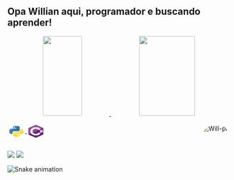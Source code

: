 ## Opa Willian aqui, programador e buscando aprender!
<div align="center">
  <a href="https://github.com/WillzinPBS">
  <img height="180em" width='42%' src="https://github-readme-stats.vercel.app/api?username=WillzinPBS&show_icons=true&theme=tokyonight&include_all_commits=true&count_private=true"/>
  <img height="180em" width='50%' src="https://github-readme-stats.vercel.app/api/top-langs/?username=WillzinPBS&layout=compact&langs_count=7&theme=tokyonight"/>
</div>
  
<div style="display: inline_block"><br>
  <img align="center" alt="Will-Python" height="30" width="40" src="https://raw.githubusercontent.com/devicons/devicon/master/icons/python/python-original.svg">
  <img align="center" alt="Will-Csharp" height="30" width="40" src="https://raw.githubusercontent.com/devicons/devicon/master/icons/csharp/csharp-original.svg">
  <img align="right" alt="Will-pic" height="150" style="border-radius:50px;" src="https://media-exp1.licdn.com/dms/image/C5603AQFcK8RcH7h34w/profile-displayphoto-shrink_200_200/0/1629330672307?e=1667433600&v=beta&t=8pw5M7GMTEK80B-4X5cWupzCoSywmCvfRiIMP1X53tc">
</div>
  
  ##
 
<div> 
  <a href = "mailto:wilpbrito@hotmail.com"><img src="https://img.shields.io/badge/Outlook-0078D4?style=for-the-badge&logo=microsoft-outlook&logoColor=white" target="_blank"></a>
  <a href="https://www.linkedin.com/in/willian-brito-566894128/" target="_blank"><img src="https://img.shields.io/badge/-LinkedIn-%230077B5?style=for-the-badge&logo=linkedin&logoColor=white" target="_blank"></a> 
 
  ![Snake animation](https://github.com/WillzinPBS/WillzinPBS/blob/output/github-contribution-grid-snake.svg)
 
</div>
